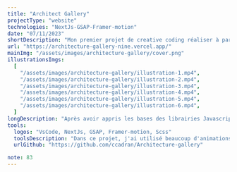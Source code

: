 ```yaml
---
title: "Architect Gallery"
projectType: "website"
technologies: "NextJs-GSAP-Framer-motion"
date: "07/11/2023"
shortDescription: "Mon premier projet de creative coding réaliser à partir de zéro ! À partir d’une animation trouvée sur Dribble, j’ai designé et développer une landing page complète afin de valider mon apprentissage de GSAP et Framer-motion."
url: "https://architecture-gallery-nine.vercel.app/"
mainImg: "/assets/images/architecture-gallery/cover.png"
illustrationsImgs:
  [
    "/assets/images/architecture-gallery/illustration-1.mp4",
    "/assets/images/architecture-gallery/illustration-2.mp4",
    "/assets/images/architecture-gallery/illustration-3.mp4",
    "/assets/images/architecture-gallery/illustration-4.mp4",
    "/assets/images/architecture-gallery/illustration-5.mp4",
    "/assets/images/architecture-gallery/illustration-6.mp4",
  ]
longDescription: "Après avoir appris les bases des librairies Javascript d’animation à l’aide de plusieurs tutoriels, il me fallait un projet pour mettre tout cela en application.J’ai donc commencé par chercher de l’inspiration sur des sites comme awwwards, dribble… Après avoir trouvé une animation d’hero qui me plaisait ainsi qu’un sujet pour mon site, j’ai designé sur Figma le reste de la page. Pour ce qui est du développement, j’ai utilisé Next.js pour fonctionner en component, et pour les animations, j'ai utilisé GSAP où framer-motion en fonction du besoin. "
tools:
  logos: "VsCode, NextJs, GSAP, Framer-motion, Scss"
  toolsDescription: "Dans ce projet, j'ai utilisé beaucoup d'animations différentes. Pour le slider du Hero, j'ai utilisé pas mal de timeline GSAP, afin d'ajouter plusieurs effets en fonction d'une condition et ajouter du délai sur une timeline entière.Pour la section de la description ou la graisse de la font augmente en fonction du scroll, je me suis servi du “ScrollYProgress” de framer-motion après avoir split ma description et placé toutes mes lettres dans des span que j'ai ensuite sélectionné avec un querySelectorAll pour les animer."
  urlGithub: "https://github.com/ccadran/Architecture-gallery"

note: 83
---
```

